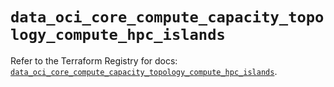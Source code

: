 # `data_oci_core_compute_capacity_topology_compute_hpc_islands`

Refer to the Terraform Registry for docs: [`data_oci_core_compute_capacity_topology_compute_hpc_islands`](https://registry.terraform.io/providers/oracle/oci/7.19.0/docs/data-sources/core_compute_capacity_topology_compute_hpc_islands).
